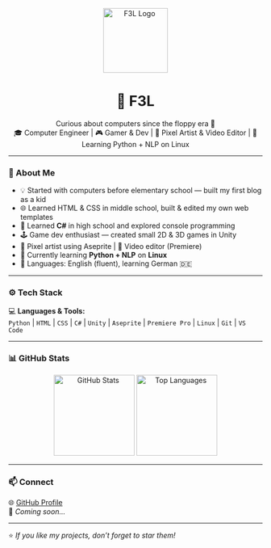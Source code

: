<!-- 💾 F3L GitHub Profile README -->

<p align="center">
  <img src="https://github.com/f3l-0x46334C/blob/main/assets/logo.png" alt="F3L Logo" width="128"/>
</p>

<h1 align="center">💾 F3L</h1>
<p align="center">
Curious about computers since the floppy era 💾<br>
🎓 Computer Engineer | 🎮 Gamer & Dev | 🎨 Pixel Artist & Video Editor | 🐍 Learning Python + NLP on Linux
</p>


---

### 👋 About Me

- 💡 Started with computers before elementary school — built my first blog as a kid  
- 🌐 Learned HTML & CSS in middle school, built & edited my own web templates  
- 🏫 Learned **C#** in high school and explored console programming  
- 🕹️ Game dev enthusiast — created small 2D & 3D games in Unity  
- 🎨 Pixel artist using Aseprite | 🎥 Video editor (Premiere)  
- 🧠 Currently learning **Python + NLP** on **Linux**  
- 💬 Languages: English (fluent), learning German 🇩🇪  

---

### ⚙️ Tech Stack

💻 **Languages & Tools:**  
`Python` | `HTML` | `CSS` | `C#` | `Unity` | `Aseprite` | `Premiere Pro` | `Linux` | `Git` | `VS Code`

---

### 📊 GitHub Stats

<p align="center">
  <img src="https://github-readme-stats.vercel.app/api?username=f3l-0x46334C&show_icons=true&theme=tokyonight" alt="GitHub Stats" height="160"/>
  <img src="https://github-readme-stats.vercel.app/api/top-langs/?username=f3l-0x46334C&layout=compact&theme=tokyonight" alt="Top Languages" height="160"/>
</p>

---

### 📫 Connect

🌐 [GitHub Profile](https://github.com/f3l-0x46334C)  
📧 *Coming soon...*

---

⭐ *If you like my projects, don’t forget to star them!*

